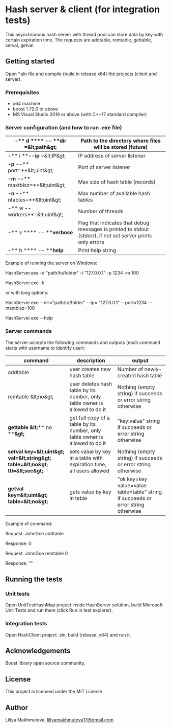 # Hash server &amp; client (for integration tests)

This asynchronous hash server with thread pool can store data by key with certain expiration time. The requests are addtable, remtable, gettable, setval, getval.

## Getting started

Open \*.sln file and compile (build in release x64) the projects (client and server).

### Prerequisites

- x64 machine
- boost 1.72.0 or above
- MS Visual Studio 2019 or above (with C++17 standard compiler)

### Server configuration (and how to run .exe file)

| **-**** d **** -- ****dir** =\&lt;path\&gt; | Path to the directory where files will be stored (future) |
| --- | --- |
| **-**** i ****--ip** =\&lt;IP\&gt; | IP address of server listener |
| **-p**  **--**** port=**\&lt;uint\&gt; | Port of server listener |
| **-m**  **--**** maxtblsz=**\&lt;uint\&gt; | Max size of hash table (records) |
| **-n**  **--**** ntables=**\&lt;uint\&gt; | Max number of available hash tables |
| **-**** w ****--**** workers**=\&lt;uint\&gt; | Number of threads |
| **-**** v **** -- ****verbose** | Flag that indicates that debug messages is printed to stdout (stderr), if not set server prints only errors |
| **-**** h **** -- ****help** | Print help string |

Example of running the server on Windows:

HashServer.exe -d &quot;path/to/folder&quot; -i &quot;127.0.0.1&quot; -p 1234 -m 100

HashServer.exe -h

or with long options:

HashServer.exe --dir=&quot;path/to/folder&quot; --ip= &quot;127.0.0.1&quot; --port=1234 --maxtblsz=100

HashServer.exe --help

### Server commands

The server accepts the following commands and outputs (each command starts with username to identify user):

| **command** | **description** | **output** |
| --- | --- | --- |
| addtable | user creates new hash table | Number of newly-created hash table |
| remtable \&lt;no\&gt; | user deletes hash table by its number, only table owner is allowed to do it | Nothing (empty string) if succeeds or error string otherwise |
| **gettable**  **\&lt;**** no ****\&gt;** | get full copy of a table by its number, only table owner is allowed to do it | &quot;key:value&quot; string if succeeds or error string otherwise |
| **setval key=\&lt;uint\&gt; val=\&lt;string\&gt; table=\&lt;no\&gt; ttl=\&lt;sec\&gt;** | sets value by key in a table with expiration time, all users allowed | Nothing (empty string) if succeeds or error string otherwise |
| **getval key=\&lt;uint\&gt; table=\&lt;no\&gt;** | gets value by key in table | &quot;ok key=key value=value table=table&quot; string if succeeds or error string otherwise |

Example of command:

Request: JohnDoe addtable

Response: 0

Request: JohnDoe remtable 0

Response: &quot;&quot;

## Running the tests

### Unit tests

Open UnitTestHashMap project inside HashServer solution, build Microsoft Unit Tests and run them (click Run in test explorer).

### Integration tests

Open HashClient project .sln, build (release, x64) and run it.

## Acknowledgements

Boost library open source community.

## License

This project is licensed under the MIT License

## Author

Liliya Makhmutova, liliyamakhmutova17@gmail.com 
